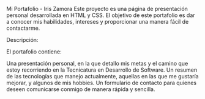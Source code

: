 Mi Portafolio - Iris Zamora
Este proyecto es una página de presentación personal desarrollada en HTML y CSS.
El objetivo de este portafolio es dar a conocer mis habilidades, intereses y proporcionar una manera fácil de contactarme.

Descripción:

El portafolio contiene:

Una presentación personal, en la que detallo mis metas y el camino que estoy recorriendo en la Tecnicatura en Desarrollo de Software.
Un resumen de las tecnologías que manejo actualmente, aquellas en las que me gustaría mejorar, y algunos de mis hobbies.
Un formulario de contacto para quienes deseen comunicarse conmigo de manera rápida y sencilla.